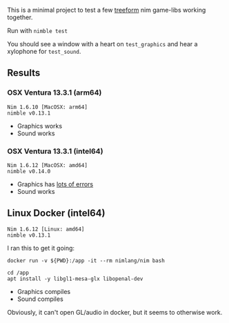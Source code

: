 This is a minimal project to test a few [treeform](https://github.com/treeform) nim game-libs working together.

Run with `nimble test`

You should see a window with a heart on `test_graphics` and hear a xylophone for `test_sound`.


## Results

### OSX Ventura 13.3.1 (arm64)

```
Nim 1.6.10 [MacOSX: arm64]
nimble v0.13.1
```

- Graphics works
- Sound works

### OSX Ventura 13.3.1 (intel64)

```
Nim 1.6.12 [MacOSX: amd64]
nimble v0.14.0
```

- Graphics has [lots of errors](results-graphics-mac-intel.txt)
- Sound works

## Linux Docker (intel64)

```
Nim 1.6.12 [Linux: amd64]
nimble v0.13.1
```

I ran this to get it going:

```
docker run -v ${PWD}:/app -it --rm nimlang/nim bash

cd /app
apt install -y libgl1-mesa-glx libopenal-dev 
```

- Graphics compiles
- Sound compiles

Obviously, it can't open GL/audio in docker, but it seems to otherwise work.



